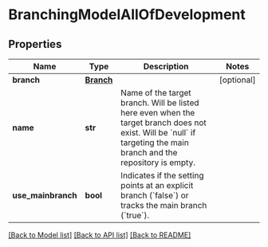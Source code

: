 # BranchingModelAllOfDevelopment

## Properties
Name | Type | Description | Notes
------------ | ------------- | ------------- | -------------
**branch** | [**Branch**](Branch.md) |  | [optional] 
**name** | **str** | Name of the target branch. Will be listed here even when the target branch does not exist. Will be &#x60;null&#x60; if targeting the main branch and the repository is empty. | 
**use_mainbranch** | **bool** | Indicates if the setting points at an explicit branch (&#x60;false&#x60;) or tracks the main branch (&#x60;true&#x60;). | 

[[Back to Model list]](../README.md#documentation-for-models) [[Back to API list]](../README.md#documentation-for-api-endpoints) [[Back to README]](../README.md)


